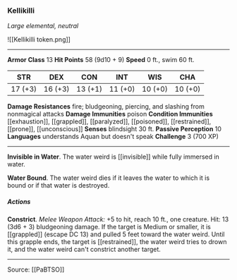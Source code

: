 ### Kellikilli
_Large elemental, neutral_

![[Kellikilli token.png]]


---

**Armor Class** 13
**Hit Points** 58 (9d10 + 9)
**Speed** 0 ft., swim 60 ft.

| STR     | DEX     | CON     | INT     | WIS     | CHA     |
|---------|---------|---------|---------|---------|---------|
| 17 (+3) | 16 (+3) | 13 (+1) | 11 (+0) | 10 (+0) | 10 (+0) |

**Damage Resistances** fire; bludgeoning, piercing, and slashing from nonmagical attacks
**Damage Immunities** poison
**Condition Immunities** [[exhaustion]], [[grappled]], [[paralyzed]], [[poisoned]], [[restrained]], [[prone]], [[unconscious]]
**Senses** blindsight 30 ft.
**Passive Perception** 10
**Languages** understands Aquan but doesn't speak
**Challenge** 3 (700 XP)

---

**Invisible in Water**. The water weird is [[invisible]] while fully immersed in water.

**Water Bound**. The water weird dies if it leaves the water to which it is bound or if that water is destroyed.

##### Actions
**Constrict**. _Melee Weapon Attack:_ +5 to hit, reach 10 ft., one creature. Hit: 13 (3d6 + 3) bludgeoning damage. If the target is Medium or smaller, it is [[grappled]] (escape DC 13) and pulled 5 feet toward the water weird. Until this grapple ends, the target is [[restrained]], the water weird tries to drown it, and the water weird can't constrict another target.


---

Source: [[PaBTSO]]